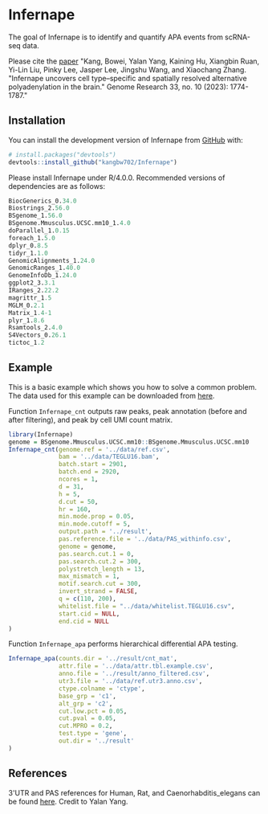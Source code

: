 
<!-- README.md is generated from README.Rmd. Please edit that file -->

# Infernape

<!-- badges: start -->
<!-- badges: end -->

The goal of Infernape is to identify and quantify APA events from
scRNA-seq data.

Please cite the [paper](https://genome.cshlp.org/content/33/10/1774.short) "Kang, Bowei, Yalan Yang, Kaining Hu, Xiangbin Ruan, Yi-Lin Liu, Pinky Lee, Jasper Lee, Jingshu Wang, and Xiaochang Zhang. "Infernape uncovers cell type–specific and spatially resolved alternative polyadenylation in the brain." Genome Research 33, no. 10 (2023): 1774-1787."

## Installation

You can install the development version of Infernape from
[GitHub](https://github.com/) with:

``` r
# install.packages("devtools")
devtools::install_github("kangbw702/Infernape")
```
Please install Infernape under R/4.0.0. Recommended versions of dependencies are as follows:

``` r
BiocGenerics_0.34.0
Biostrings_2.56.0
BSgenome_1.56.0
BSgenome.Mmusculus.UCSC.mm10_1.4.0
doParallel_1.0.15
foreach_1.5.0
dplyr_0.8.5
tidyr_1.1.0 
GenomicAlignments_1.24.0
GenomicRanges_1.40.0
GenomeInfoDb_1.24.0
ggplot2_3.3.1
IRanges_2.22.2
magrittr_1.5
MGLM_0.2.1
Matrix_1.4-1
plyr_1.8.6
Rsamtools_2.4.0
S4Vectors_0.26.1
tictoc_1.2
```

## Example

This is a basic example which shows you how to solve a common problem.
The data used for this example can be downloaded from [here](https://www.dropbox.com/sh/pp9hoe128lfci7u/AABCtyOjxB8Ejb_ObcBw7k9ya?dl=0).

Function `Infernape_cnt` outputs raw peaks, peak annotation (before and
after filtering), and peak by cell UMI count matrix.

``` r
library(Infernape)
genome = BSgenome.Mmusculus.UCSC.mm10::BSgenome.Mmusculus.UCSC.mm10
Infernape_cnt(genome.ref = '../data/ref.csv',
              bam = '../data/TEGLU16.bam',
              batch.start = 2901,
              batch.end = 2920,
              ncores = 1,
              d = 31,
              h = 5,
              d.cut = 50,
              hr = 160,
              min.mode.prop = 0.05,
              min.mode.cutoff = 5,
              output.path = '../result',
              pas.reference.file = '../data/PAS_withinfo.csv',
              genome = genome,
              pas.search.cut.1 = 0,
              pas.search.cut.2 = 300,
              polystretch_length = 13,
              max_mismatch = 1,
              motif.search.cut = 300,
              invert_strand = FALSE,
              q = c(110, 200),
              whitelist.file = "../data/whitelist.TEGLU16.csv",
              start.cid = NULL,
              end.cid = NULL
)
```

Function `Infernape_apa` performs hierarchical differential APA testing.

``` r
Infernape_apa(counts.dir = '../result/cnt_mat',
              attr.file = '../data/attr.tbl.example.csv',
              anno.file = '../result/anno_filtered.csv',
              utr3.file = '../data/ref.utr3.anno.csv',
              ctype.colname = 'ctype',
              base_grp = 'c1',
              alt_grp = 'c2',
              cut.low.pct = 0.05,
              cut.pval = 0.05,
              cut.MPRO = 0.2,
              test.type = 'gene',
              out.dir = '../result'
)
```

## References

3'UTR and PAS references for Human, Rat, and Caenorhabditis_elegans can be found [here](https://www.dropbox.com/sh/3e5kwslflzdevfu/AAD5nyd-Bcf9GOSFw8I7YwhGa?dl=0). Credit to Yalan Yang.



<!-- What is special about using `README.Rmd` instead of just `README.md`? You can include R chunks like so: -->
<!-- ```{r cars} -->
<!-- summary(cars) -->
<!-- ``` -->
<!-- You'll still need to render `README.Rmd` regularly, to keep `README.md` up-to-date. `devtools::build_readme()` is handy for this. You could also use GitHub Actions to re-render `README.Rmd` every time you push. An example workflow can be found here: <https://github.com/r-lib/actions/tree/v1/examples>. -->
